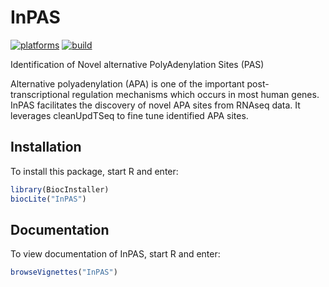 # InPAS

[![platforms](http://bioconductor.org/shields/availability/devel/InPAS.svg)](http://bioconductor.org/packages/devel/bioc/html/InPAS.html)
[![build](http://bioconductor.org/shields/build/devel/bioc/InPAS.svg)](http://bioconductor.org/packages/devel/bioc/html/InPAS.html)

Identification of Novel alternative PolyAdenylation Sites (PAS)

Alternative polyadenylation (APA) is one of the important post-transcriptional regulation mechanisms which occurs in most human genes. InPAS facilitates the discovery of novel APA sites from RNAseq data. It leverages cleanUpdTSeq to fine tune identified APA sites.

## Installation

To install this package, start R and enter:

```r
library(BiocInstaller)
biocLite("InPAS")
```

## Documentation

To view documentation of InPAS, start R and enter:
```r
browseVignettes("InPAS")
```

